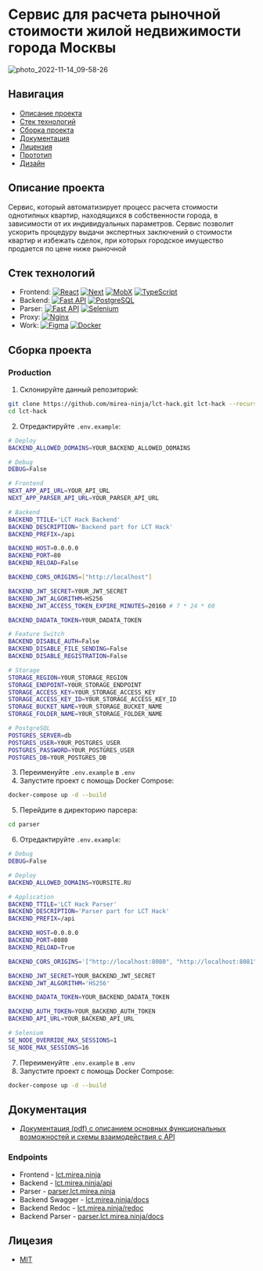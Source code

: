 # Сервис для расчета рыночной стоимости жилой недвижимости города Москвы
![photo_2022-11-14_09-58-26](https://github.com/mirea-ninja/lct-hack/assets/51058739/c27f6580-f03a-4c2b-bb34-4567d0020f0f)


## Навигация

- [Описание проекта](#desc)
- [Стек технологий](#stack)
- [Сборка проекта](#launch)
- [Документация](#docs)
- [Лицензия](#license)
- [Прототип](https://lct.mirea.ninja/)
- [Дизайн](https://www.figma.com/file/bgXeMMNvnoCDHYOWajKlKX/%D0%9B%D0%A6%D0%9F---6-(%D0%90%D0%BB%D0%B5%D0%BD%D0%B0)?node-id=106%3A249)


<a name="desc"></a>

## Описание проекта

Cервис, который автоматизирует процесс расчета стоимости однотипных квартир, находящихся в собственности города, в зависимости от их индивидуальных параметров. Сервис позволит ускорить процедуру выдачи экспертных заключений о стоимости квартир и избежать сделок, при которых городское имущество продается по цене ниже рыночной

<a name="stack"></a>

## Стек технологий

- Frontend:
  [![React](https://img.shields.io/badge/React-61DAFB?logo=react&logoColor=black)](https://reactjs.org/)
  [![Next](https://img.shields.io/badge/Next-FFF?logo=nextdotjs&logoColor=black)](https://nextjs.org/)
  [![MobX](https://img.shields.io/badge/Mobx-764ABC?logo=mobx&logoColor=white)](https://mobx.js.org/)
  [![TypeScript](https://img.shields.io/badge/TypeScript-3178C6?logo=typescript&logoColor=white)](https://www.typescriptlang.org/)
- Backend:
  [![Fast API](https://img.shields.io/badge/FastAPI-009485?logo=fastapi&logoColor=white)](https://fastapi.tiangolo.com/)
  [![PostgreSQL](https://img.shields.io/badge/PostgreSQL-4169E1?logo=postgresql&logoColor=white)](https://www.postgresql.org/)
- Parser:
  [![Fast API](https://img.shields.io/badge/FastAPI-009485?logo=fastapi&logoColor=white)](https://fastapi.tiangolo.com/)
  [![Selenium](https://img.shields.io/badge/Selenium-43B02A.svg?logo=selenium&logoColor=white)](https://www.selenium.dev/)
- Proxy:
  [![Nginx](https://img.shields.io/badge/Nginx-009639.svg?logo=nginx&logoColor=white)](https://nginx.org/)
- Work:
  [![Figma](https://img.shields.io/badge/Figma-F24E1E?logo=figma&logoColor=white)](https://www.figma.com/)
  [![Docker](https://img.shields.io/badge/Docker-%230db7ed.svg?logo=docker&logoColor=white)](https://www.docker.com/)

<a name="launch"></a>

## Сборка проекта

### Production

1. Склонируйте данный репозиторий:

```sh
git clone https://github.com/mirea-ninja/lct-hack.git lct-hack --recursive
cd lct-hack
```

2. Отредактируйте `.env.example`:

```sh
# Deploy
BACKEND_ALLOWED_DOMAINS=YOUR_BACKEND_ALLOWED_DOMAINS

# Debug
DEBUG=False

# Frontend
NEXT_APP_API_URL=YOUR_API_URL
NEXT_APP_PARSER_API_URL=YOUR_PARSER_API_URL

# Backend
BACKEND_TTILE='LCT Hack Backend'
BACKEND_DESCRIPTION='Backend part for LCT Hack'
BACKEND_PREFIX=/api

BACKEND_HOST=0.0.0.0
BACKEND_PORT=80
BACKEND_RELOAD=False

BACKEND_CORS_ORIGINS=["http://localhost"]

BACKEND_JWT_SECRET=Y0UR_JWT_SECRET
BACKEND_JWT_ALGORITHM=HS256
BACKEND_JWT_ACCESS_TOKEN_EXPIRE_MINUTES=20160 # 7 * 24 * 60

BACKEND_DADATA_TOKEN=Y0UR_DADATA_TOKEN

# Feature Switch
BACKEND_DISABLE_AUTH=False
BACKEND_DISABLE_FILE_SENDING=False
BACKEND_DISABLE_REGISTRATION=False

# Storage
STORAGE_REGION=Y0UR_STORAGE_REGION
STORAGE_ENDPOINT=Y0UR_STORAGE_ENDPOINT
STORAGE_ACCESS_KEY=Y0UR_STORAGE_ACCESS_KEY
STORAGE_ACCESS_KEY_ID=Y0UR_STORAGE_ACCESS_KEY_ID
STORAGE_BUCKET_NAME=Y0UR_STORAGE_BUCKET_NAME
STORAGE_FOLDER_NAME=Y0UR_STORAGE_FOLDER_NAME

# PostgreSQL
POSTGRES_SERVER=db
POSTGRES_USER=Y0UR_POSTGRES_USER
POSTGRES_PASSWORD=Y0UR_POSTGRES_USER
POSTGRES_DB=Y0UR_POSTGRES_DB
```

3. Переименуйте `.env.example` в `.env`
4. Запустите проект с помощь Docker Compose:

```sh
docker-compose up -d --build
```

5. Перейдите в директорию парсера:

```sh
cd parser
```

6. Отредактируйте `.env.example`:

```sh
# Debug
DEBUG=False

# Deploy
BACKEND_ALLOWED_DOMAINS=YOURSITE.RU

# Application
BACKEND_TTILE='LCT Hack Parser'
BACKEND_DESCRIPTION='Parser part for LCT Hack'
BACKEND_PREFIX=/api

BACKEND_HOST=0.0.0.0
BACKEND_PORT=8080
BACKEND_RELOAD=True

BACKEND_CORS_ORIGINS='["http://localhost:8080", "http://localhost:8081"]'

BACKEND_JWT_SECRET=YOUR_BACKEND_JWT_SECRET
BACKEND_JWT_ALGORITHM='HS256'

BACKEND_DADATA_TOKEN=YOUR_BACKEND_DADATA_TOKEN

BACKEND_AUTH_TOKEN=YOUR_BACKEND_AUTH_TOKEN
BACKEND_API_URL=YOUR_BACKEND_API_URL

# Selenium
SE_NODE_OVERRIDE_MAX_SESSIONS=1
SE_NODE_MAX_SESSIONS=16
```

7. Переименуйте `.env.example` в `.env`
8. Запустите проект с помощь Docker Compose:

```sh
docker-compose up -d --build
```

<a name="docs"></a>

## Документация
- [Документация (pdf) с описанием основных функциональных возможностей и схемы взаимодействия с API](https://github.com/mirea-ninja/lct-hack/files/13403529/documentation.pdf)

### Endpoints

- Frontend - [lct.mirea.ninja](https://lct.mirea.ninja)
- Backend - [lct.mirea.ninja/api](https://lct.mirea.ninja/api)
- Parser - [parser.lct.mirea.ninja](https://parser.lct.mirea.ninja/api)
- Backend Swagger - [lct.mirea.ninja/docs](https://lct.mirea.ninja/docs)
- Backend Redoc - [lct.mirea.ninja/redoc](https://lct.mirea.ninja/redoc)
- Backend Parser - [parser.lct.mirea.ninja/docs](https://parser.lct.mirea.ninja/docs)

<a name="license"></a>

## Лицезия

- [MIT](LICENSE)
